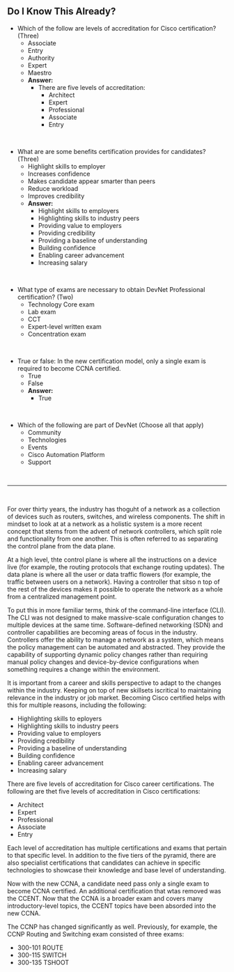 ## Do I Know This Already?

-   Which of the follow are levels of accreditation for Cisco certification?  (Three)
    -  Associate
    -  Entry
    -  Authority
    -  Expert
    -  Maestro
    -  **Answer:**
       -  There are five levels of accreditation:
          -  Architect
          -  Expert
          -  Professional
          -  Associate
          -  Entry

&nbsp;

-   What are are some benefits certification provides for candidates?  (Three)
    -  Highlight skills to employer
    -  Increases confidence
    -  Makes candidate appear smarter than peers
    -  Reduce workload
    -  Improves credibility
    -  **Answer:**
       -  Highlight skills to employers
       -  Highlighting skills to industry peers
       -  Providing value to employers
       -  Providing credibility
       -  Providing a baseline of understanding
       -  Building confidence
       -  Enabling career advancement
       -  Increasing salary

&nbsp;

-   What type of exams are necessary to obtain DevNet Professional certification?  (Two)
    -  Technology Core exam
    -  Lab exam
    -  CCT
    -  Expert-level written exam
    -  Concentration exam

&nbsp;

-   True or false:  In the new certification model, only a single exam is required to become CCNA certified.
    -   True
    -   False
    -   **Answer:**
        -   True

&nbsp;

-   Which of the following are part of DevNet (Choose all that apply)
    -   Community
    -   Technologies
    -   Events
    -   Cisco Automation Platform
    -   Support

&nbsp;

---

&nbsp;

For over thirty years, the industry has thoguht of a network as a collection of devices such as routers, switches, and wireless components.  The shift in mindset to look at at a network as a holistic system is a more recent concept that stems from the advent of network controllers, which split role and functionality from one another.  This is often referred to as separating the control plane from the data plane.

At a high level, thte control plane is where all the instructions on a device live (for example, the routing protocols that exchange routing updates).  The data plane is where all the user or data traffic flowers (for example, the traffic between users on a network).  Having a controller that sitso n top of the rest of the devices makes it possible to operate the network as a whole from a centralized management point.

To put this in more familiar terms, think of the command-line interface (CLI).  The CLI was not designed to make massive-scale configuration changes to multiple devices at the same time.  Software-defined networking (SDN) and controller capabilities are becoming areas of focus in the industry.  Controllers offer the ability to manage a network as a system, which means the policy management can be automated and abstracted.  They provide the capability of supporting dynamic policy changes rather than requiring manual policy changes and device-by-device configurations when something requires a change within the environment.

It is important from a career and skills perspective to adapt to the changes within the industry.  Keeping on top of new skillsets iscritical to maintaining relevance in the industry or job market.  Becoming Cisco certified helps with this for multiple reasons, including the following:
-   Highlighting skills to eployers
-   Highlighting skills to industry peers
-   Providing value to employers
-   Providing credibility
-   Providing a baseline of understanding
-   Building confidence
-   Enabling career advancement
-   Increasing salary

There are five levels of accreditation for Cisco career certifications.  The following are thet five levels of accreditation in Cisco certifications:
-   Architect
-   Expert
-   Professional
-   Associate
-   Entry

Each level of accreditation has multiple certifications and exams that pertain to that specific level.  In addition to the five tiers of the pyramid, there are also specialist certifications that candidates can achieve in specific technologies to showcase their knowledge and base level of understanding.

Now with the new CCNA, a candidate need pass only a single exam to become CCNA certified.  An additional certification that wtas removed was the CCENT.  Now that the CCNA is a broader exam and covers many introductory-level topics, the CCENT topics have been absorded into the new CCNA.

The CCNP has changed significantly as well.  Previously, for example, the CCNP Routing and Switching exam consisted of three exams:
-   300-101 ROUTE
-   300-115 SWITCH
-   300-135 TSHOOT
